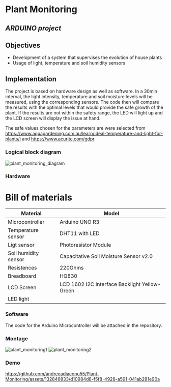 # Plant Monitoring
## _ARDUINO project_

## Objectives 
- Development of a system that supervises the evolution of house plants
- Usage of light, temperature and soil humidity sensors

## Implementation

The project is based on hardware design as well as software. In a 30min interval, the light intensity, temperature and soil moisture levels will be measured, using the corresponding sensors. The code then will compare the results with the optimal levels that would provide the safe growth of the plant. If the results are not within the safety range, the LED will light up and the LCD screen will display the issue at hand.

The safe values chosen for the parameters are were selected from  https://www.aquagardening.com.au/learn/ideal-temperature-and-light-for-plants/i and https://www.acurite.com/gdpr

### Logical block diagram
![plant_monitoring_diagram](https://github.com/andreeadiaconu55/Plant-Monitoring/assets/132846833/91241b81-2402-4037-be81-d537fbc4e23c)

### Hardware
# Bill of materials

| Material | Model |
| ------ | ------ |
| Microcontroller | Arduino UNO R3 |
| Temperature sensor | DHT11 with LED |
| Ligt sensor | Photoresistor Module |
| Soil humidity sensor | Capacitative Soil Moisture Sensor v2.0 |
| Resistences | 220Ohms |
| Breadboard | HQ830 |
| LCD Screen | LCD 1602 I2C Interface Backlight Yellow-Green |
| LED light |
### Software
The code for the Arduino Microcontroller will be attached in the repository. 

### Montage
![plant_monitoring1](https://github.com/andreeadiaconu55/Plant-Monitoring/assets/132846833/8a945eb3-6db5-4c34-9eaa-adfcded78c09)
![plant_monitoring2](https://github.com/andreeadiaconu55/Plant-Monitoring/assets/132846833/5f478acf-6df1-49a2-99c5-6d0f1cdb5953)

### Demo


https://github.com/andreeadiaconu55/Plant-Monitoring/assets/132846833/d10984d8-f5f8-4928-a591-041ab281e90a

